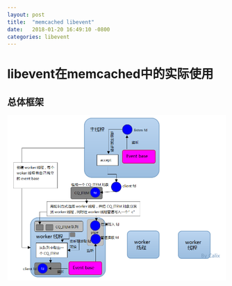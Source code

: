 ```yaml
---
layout: post
title:  "memcached libevent"
date:   2018-01-20 16:49:10 -0800
categories: libevent
---
```


# libevent在memcached中的实际使用

## 总体框架

![](../pics/memcached_libevent.png)
